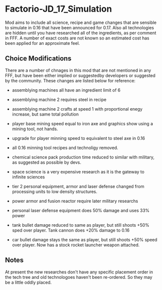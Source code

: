 # Factorio-JD_17_Simulation
Mod aims to include all science, recipe and game changes that are sensible to simulate in 0.16 that have been announced for 0.17. Also all technologies are hidden until you have researched all of the ingredients, as per comment in FFF.
A number of exact costs are not known so an estimated cost has been applied for an approximate feel.

Choice Modifications
--------------
There are a number of chnages in this mod that are not mentioned in any FFF, but have been either implied or suggestedby developers or suggested by the community. These changes are listed below for reference:

 - assemblying machines all have an ingredient limit of 6
 - assemblying machine 2 requires steel in recipe
 - assemblying machine 2 crafts at speed 1 with proportional enegy increase, but same total pollution

 - player base mining speed equal to iron axe and graphics show using a mining tool, not hands.
 - upgrade for player minning speed to equivalent to steel axe in 0.16
 - all 0.16 minning tool recipes and technoligy removed.

 - chemical science pack production time reduced to similar with military, as suggested as possible by devs.
 - space science is a very expensive research as it is the gateway to infinite sciences

 - tier 2 personal equipment, armor and laser defense changed from processing units to low density structures.
 - power armor and fusion reactor require later military researchs
 - personal laser defense equipment does 50% damage and uses 33% power

 - tank bullet damage reduced to same as player, but still shoots +50% sped over player. Tank cannon does +20% damage to 0.16
 - car bullet damage stays the same as player, but still shoots +50% speed over player. Now has a stock rocket launcher weapon attached.


Notes
-----------
At present the new researches don't have any specific placement order in the tech tree and old technologoes haven't been re-ordered. So they may be a little oddly placed.

